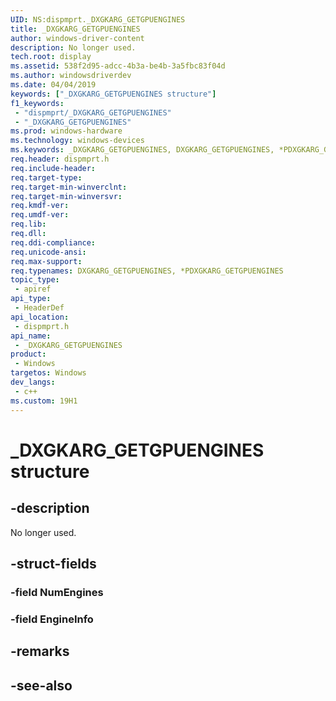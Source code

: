 ```yaml
---
UID: NS:dispmprt._DXGKARG_GETGPUENGINES
title: _DXGKARG_GETGPUENGINES
author: windows-driver-content
description: No longer used.
tech.root: display
ms.assetid: 538f2d95-adcc-4b3a-be4b-3a5fbc83f04d
ms.author: windowsdriverdev
ms.date: 04/04/2019 
keywords: ["_DXGKARG_GETGPUENGINES structure"]
f1_keywords:
 - "dispmprt/_DXGKARG_GETGPUENGINES"
 - "_DXGKARG_GETGPUENGINES"
ms.prod: windows-hardware
ms.technology: windows-devices
ms.keywords: _DXGKARG_GETGPUENGINES, DXGKARG_GETGPUENGINES, *PDXGKARG_GETGPUENGINES, 
req.header: dispmprt.h
req.include-header:
req.target-type:
req.target-min-winverclnt: 
req.target-min-winversvr:
req.kmdf-ver:
req.umdf-ver:
req.lib:
req.dll:
req.ddi-compliance:
req.unicode-ansi:
req.max-support:
req.typenames: DXGKARG_GETGPUENGINES, *PDXGKARG_GETGPUENGINES
topic_type: 
 - apiref
api_type: 
 - HeaderDef
api_location: 
 - dispmprt.h
api_name: 
 - _DXGKARG_GETGPUENGINES
product: 
 - Windows
targetos: Windows
dev_langs:
 - c++
ms.custom: 19H1
---
```


# _DXGKARG_GETGPUENGINES structure

## -description

No longer used.

## -struct-fields

### -field NumEngines
 
### -field EngineInfo
 

## -remarks

## -see-also
